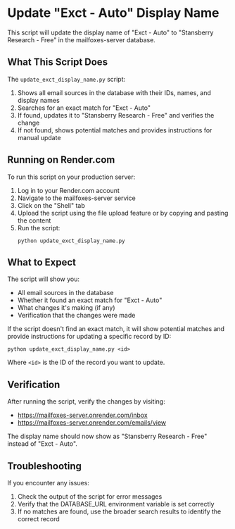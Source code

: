 # Update "Exct - Auto" Display Name

This script will update the display name of "Exct - Auto" to "Stansberry Research - Free" in the mailfoxes-server database.

## What This Script Does

The `update_exct_display_name.py` script:

1. Shows all email sources in the database with their IDs, names, and display names
2. Searches for an exact match for "Exct - Auto"
3. If found, updates it to "Stansberry Research - Free" and verifies the change
4. If not found, shows potential matches and provides instructions for manual update

## Running on Render.com

To run this script on your production server:

1. Log in to your Render.com account
2. Navigate to the mailfoxes-server service
3. Click on the "Shell" tab
4. Upload the script using the file upload feature or by copying and pasting the content
5. Run the script:
   ```
   python update_exct_display_name.py
   ```

## What to Expect

The script will show you:
- All email sources in the database
- Whether it found an exact match for "Exct - Auto"
- What changes it's making (if any)
- Verification that the changes were made

If the script doesn't find an exact match, it will show potential matches and provide instructions for updating a specific record by ID:

```
python update_exct_display_name.py <id>
```

Where `<id>` is the ID of the record you want to update.

## Verification

After running the script, verify the changes by visiting:
- https://mailfoxes-server.onrender.com/inbox
- https://mailfoxes-server.onrender.com/emails/view

The display name should now show as "Stansberry Research - Free" instead of "Exct - Auto".

## Troubleshooting

If you encounter any issues:
1. Check the output of the script for error messages
2. Verify that the DATABASE_URL environment variable is set correctly
3. If no matches are found, use the broader search results to identify the correct record
